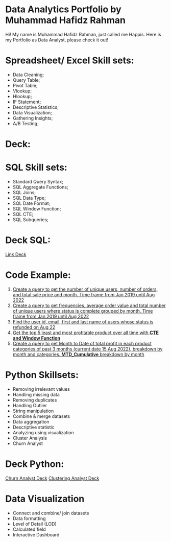 # Data Analytics Portfolio by Muhammad Hafidz Rahman
Hi! My name is Muhammad Hafidz Rahman, just called me Happis. Here is my Portfolio as Data Analyst, please check it out!

# Spreadsheet/ Excel Skill sets:
* Data Cleaning;
* Query Table;
* Pivot Table;
* Vlookup;
* Hlookup;
* IF Statement;
* Descriptive Statistics;
* Data Visualization;
* Gathering Insights;
* A/B Testing;

# Deck:

# SQL Skill sets:
* Standard Query Syntax;
* SQL Aggregate Functions;
* SQL Joins;
* SQL Data Type;
* SQL Date Format;
* SQL Window Function;
* SQL CTE;
* SQL Subqueries;

# Deck SQL:
[Link Deck](https://docs.google.com/presentation/d/11bfNNRJmBHCA94PqyCjbiRBlxWHTrALZLomsaOzG5oE/edit?usp=sharing)

# Code Example:
1. [Create a query to get the number of unique users, number of orders, and total sale price and month. Time frame from Jan 2019 until Aug 2022](https://console.cloud.google.com/bigquery?sq=489260454238:80204e2ec36a49e2a37253d93c3eeca4)
2. [Create a query to get frequencies, average order value and total number of unique users where status is complete grouped by month. Time frame from Jan 2019 until Aug 2022](https://console.cloud.google.com/bigquery?sq=489260454238:4767f0d9dbee4fc78724978652f13e6e)
3. [Find the user id, email, first and last name of users whose status is refunded on Aug 22](https://console.cloud.google.com/bigquery?sq=489260454238:b6360ed41db64efab1c7e646991095b9)
4. [Get the top 5 least and most profitable product over all time with **CTE and Window Function**](https://console.cloud.google.com/bigquery?sq=489260454238:9e1bd59f25f6420f8fa386556deca5b6)
5. [Create a query to get Month to Date of total profit in each product categories of past 3 months (current date 15 Aug 2022), breakdown by month and categories. **MTD_Cumulative** breakdown by month](https://console.cloud.google.com/bigquery?sq=489260454238:71a6874d659a4169bc7e222b7d9222d3)

# Python Skillsets:
* Removing irrelevant values
* Handling missing data
* Removing duplicates
* Handling Outlier
* String manipulation
* Combine & merge datasets
* Data aggregation
* Descriptive statistic
* Analyzing using visualization
* Cluster Analysis
* Churn Analyst

# Deck Python:
[Churn Analyst Deck](https://docs.google.com/presentation/d/1Uexu7SWJ7XOGcElcr40GyqJwrF8JXul4sWpB5mEmu3A/edit?usp=sharing)
[Clustering Analyst Deck](https://docs.google.com/presentation/d/16gU7xDTgqxPp2JczMLwiWbVVL4Y4rcZZgYZ7yn9sy5Y/edit?usp=sharing)

# Data Visualization
* Connect and combine/ join datasets
* Data formatting
* Level of Detail (LOD)
* Calculated field
* Interactive Dashboard
